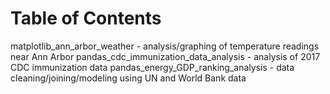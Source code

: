 # Table of Contents

matplotlib_ann_arbor_weather - analysis/graphing of temperature readings near Ann Arbor
pandas_cdc_immunization_data_analysis - analysis of 2017 CDC immunization data
pandas_energy_GDP_ranking_analysis - data cleaning/joining/modeling using UN and World Bank data
